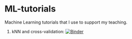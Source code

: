 # ML-tutorials

Machine Learning tutorials that I use to support my teaching.

1. kNN and cross-validation: [![Binder](https://mybinder.org/badge_logo.svg)](https://mybinder.org/v2/gh/lext/ml-tutorials/HEAD?labpath=knn_cv.ipynb)
